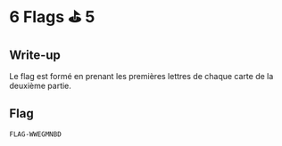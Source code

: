 # 6 Flags ⛳️ 5

## Write-up

Le flag est formé en prenant les premières lettres de chaque carte de la deuxième partie.

## Flag

```FLAG-WWEGMNBD```
